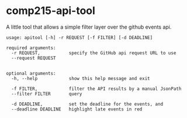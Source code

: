 # comp215-api-tool
A little tool that allows a simple filter layer over the github events
api.

```console
usage: apitool [-h] -r REQUEST [-f FILTER] [-d DEADLINE]

required arguments:
  -r REQUEST,           specify the GitHub api request URL to use
  --request REQUEST


optional arguments:
  -h, --help            show this help message and exit

  -f FILTER,            filter the API results by a manual JsonPath
  --filter FILTER       query

  -d DEADLINE,          set the deadline for the events, and
  --deadline DEADLINE   highlight late events in red
```

